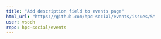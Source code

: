 ```yaml
---
title: "Add description field to events page"
html_url: "https://github.com/hpc-social/events/issues/5"
user: vsoch
repo: hpc-social/events
---
```


